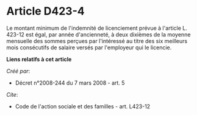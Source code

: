 # Article D423-4

Le montant minimum de l'indemnité de licenciement prévue à l'article L. 423-12 est égal, par année d'ancienneté, à deux
dixièmes de la moyenne mensuelle des sommes perçues par l'intéressé au titre des six meilleurs mois consécutifs de salaire
versés par l'employeur qui le licencie.

**Liens relatifs à cet article**

_Créé par_:

  - Décret n°2008-244 du 7 mars 2008 - art. 5

_Cite_:

  - Code de l'action sociale et des familles - art. L423-12
